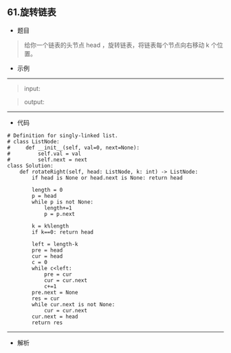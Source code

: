 61.旋转链表
----------
 - 题目
>给你一个链表的头节点 head ，旋转链表，将链表每个节点向右移动 k 个位置。

 - 示例
 ----------
>input: 

> output: 
 ----------
 - 代码
 >
>
    # Definition for singly-linked list.
    # class ListNode:
    #     def __init__(self, val=0, next=None):
    #         self.val = val
    #         self.next = next
    class Solution:
        def rotateRight(self, head: ListNode, k: int) -> ListNode:
            if head is None or head.next is None: return head
            
            length = 0
            p = head
            while p is not None:
                length+=1
                p = p.next
    
            k = k%length
            if k==0: return head
            
            left = length-k
            pre = head
            cur = head
            c = 0
            while c<left:
                pre = cur
                cur = cur.next
                c+=1
            pre.next = None
            res = cur
            while cur.next is not None:
                cur = cur.next
            cur.next = head
            return res
         

 ----------
 - 解析
 >
> 